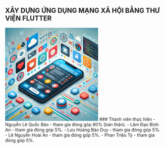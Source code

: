 ## XÂY DỰNG ỨNG DỤNG MẠNG XÃ HỘI BẰNG THƯ VIỆN FLUTTER
<img src="./assetsReadme/anhmau.png" alt="!!err image loading." width="300"/>
### Thành viên thực hiện 
- Nguyễn Lê Quốc Bảo - tham gia đóng góp 80% (bản thân).
- Lâm Đạo Bình An - tham gia đóng góp 5%.
- Lưu Hoàng Bảo Duy - tham gia đóng góp 5%.
- Lê Nguyễn Hoài An - tham gia đóng góp 5%.
- Phan Triệu Tỷ - tham gia đóng góp 5%.

